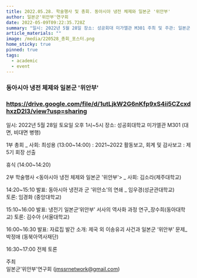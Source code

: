 ```yaml
---
title: 2022.05.28. 학술행사 및 총회. 동아시아 냉전 체제와 일본군 '위안부'
author: 일본군'위안부'연구회
date: 2022-05-09T09:22:35.728Z
summary: "일시: 2022년 5월 28일 장소: 성공회대 미가엘관 M301 주최 및 주관: 일본군'위안부'연구회"
article_materials: ""
image: /media/220528_총회_포스터.png
home_sticky: true
pinned: true
tags:
  - academic
  - event
---
```

### 동아시아 냉전 체제와 일본군 '위안부'

### https://drive.google.com/file/d/1utLjkW2G6nKfp9xS4ii5CZcxdhxzD2l3/view?usp=sharing

일시: 2022년 5월 28일 토요일 오후 1시~5시
장소: 성공회대학교 미가엘관 M301 (대면, 비대면 병행) 

1부 총회 _ 사회: 최성용 (13:00\~14:00)
: 2021\~2022 활동보고, 회계 및 감사보고
: 제5기 회장 선출 

휴식 (14:00~14:20) 

2부 학술행사 <동아시아 냉전 체제와 일본군 '위안부'> _ 사회: 김소라(제주대학교)

14:20~15:10
발표: 동아시아 냉전과 군 ‘위안소’의 연쇄 _ 임우경(성균관대학교)\
토론: 임경화 (중앙대학교)

15:10~16:00
발표: 냉전기 일본군‘위안부’ 서사의 역사화 과정 연구_장수희(동아대학교) 
토론: 김수아 (서울대학교)

16:00~16:30
발표: 자료집 발간 소개: 제국 외 이송유괴 사건과 일본군 ‘위안부’ 문제_박정애 (동북아역사재단)

16:30~17:00
전체 토론 

주최\
일본군'위안부'연구회 (jmssrnetwork@gmail.com)